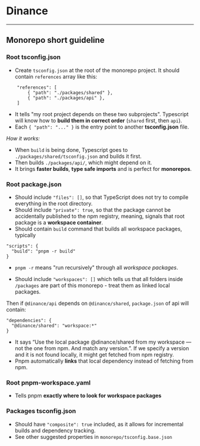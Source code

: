 # Dinance

---

## Monorepo short guideline

### Root tsconfig.json

- Create `tsconfig.json` at the root of the monorepo project. It should contain `references` array like this:

```
    "references": [
        { "path": "./packages/shared" },
        { "path": "./packages/api" },
    ]
```

- It tells "my root project depends on these two subprojects". Typescript will know how to **build them in correct order** (`shared` first, then `api`).
- Each `{ "path": "..." }` is the entry point to another **tsconfig.json** file.

_How it works:_

- When `build` is being done, Typescript goes to `./packages/shared/tsconfig.json` and builds it first.
- Then builds `./packages/api/`, which might depend on it.
- It brings **faster builds**, **type safe imports** and is perfect for **monorepos**.

### Root package.json

- Should include `"files": []`, so that TypeScript does not try to compile everything in the root directory.
- Should include `"private": true`, so that the package cannot be accidentally published to the npm registry, meaning, signals that root package is a **workspace container**.
- Should contain `build` command that builds all workspace packages, typically

```
"scripts": {
  "build": "pnpm -r build"
}

```

- `pnpm -r` means "run recursively" through all _workspace packages_.

- Should include `"workspaces": []` which tells us that all folders inside `/packages` are part of this monorepo - treat them as linked local packages.

Then if `@dinance/api` depends on `@dinance/shared`, `package.json` of api will contain:

```
"dependencies": {
  "@dinance/shared": "workspace:*"
}

```

- It says “Use the local package @dinance/shared from my workspace — not the one from npm.
  And match any version.”. If we specify a version and it is not found locally, it might get fetched from npm registry.
- Pnpm automatically **links** that local dependency instead of fetching from npm.

### Root pnpm-workspace.yaml

- Tells pnpm **exactly where to look for workspace packages**

### Packages tsconfig.json

- Should have `"composite": true` included, as it allows for incremental builds and dependency tracking.
- See other suggested properties in `monorepo/tsconfig.base.json`

